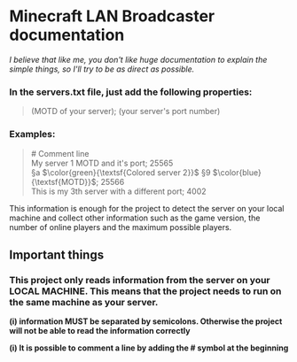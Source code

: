 # Minecraft LAN Broadcaster documentation
_I believe that like me, you don't like huge documentation to explain the simple things, so I'll try to be as direct as possible._

### In the servers.txt file, just add the following properties:
> (MOTD of your server); (your server's port number) <br/>

### Examples:
> \# Comment line <br/>
> My server 1 MOTD and it's port; 25565 <br/>
> §a $\color{green}{\textsf{Colored server 2}}$ §9 $\color{blue}{\textsf{MOTD}}$; 25566 <br/>
> This is my 3th server with a different port; 4002 <br/>

This information is enough for the project to detect the server on your local machine and collect other information such as the game version, the number of online players and the maximum possible players.

## Important things
### This project only reads information from the server on your **LOCAL MACHINE**. This means that the project needs to run on the same machine as your server.
**(i) information MUST be separated by semicolons. Otherwise the project will not be able to read the information correctly**

**(i) It is possible to comment a line by adding the # symbol at the beginning**
